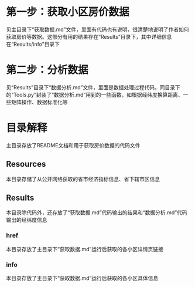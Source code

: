 # 第一步：获取小区房价数据
见主目录下“获取数据.md”文件，里面有代码也有说明，很清楚地说明了作者如何获取房价等数据。这部分有用的结果存在“Results”目录下，其中详细信息在“Results/info”目录下
# 第二步：分析数据
见“Results”目录下“数据分析.md”文件，里面是数据处理过程代码。同目录下的“Tools.py”封装了“数据分析.md”用到的一些函数，如根据经纬度换算距离、一些矩阵操作、数据标准化等
# 目录解释
主目录存放了README文档和用于获取房价数据的代码文件
## Resources
本目录存储了从公开网络获取的省市经济指标信息、省下辖市区信息
## Results
本目录除代码外，还存放了“获取数据.md”代码输出的结果和“数据分析.md”代码输出的经纬度信息
### href
本目录存放了主目录下“获取数据.md”运行后获取的各小区详情页链接
### info
本目录存放了主目录下“获取数据.md”运行后获取的各小区具体信息
